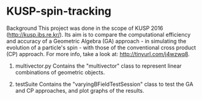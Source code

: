 # KUSP-spin-tracking

Background
This project was done in the scope of KUSP 2016 (http://kusp.ibs.re.kr/). Its aim is to compare the computational efficiency and accuracy of a Geometric Algebra (GA) approach - in simulating the evolution of a particle's spin - with those of the conventional cross product (CP) approach. For more info, take a look at: http://tinyurl.com/j4wzwq8.

1. multivector.py
  Contains the "multivector" class to represent linear combinations of geometric objects.

2. testSuite
  Contains the "varyingBFieldTestSession" class to test the GA and CP approaches, and plot graphs of the results.
